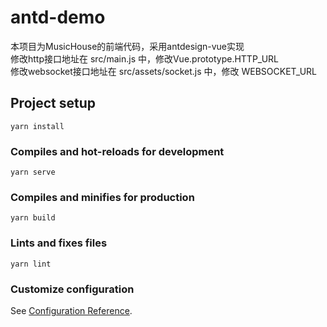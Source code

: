 # antd-demo
本项目为MusicHouse的前端代码，采用antdesign-vue实现  
修改http接口地址在 src/main.js 中，修改Vue.prototype.HTTP_URL  
修改websocket接口地址在 src/assets/socket.js 中，修改 WEBSOCKET_URL

## Project setup
```
yarn install
```

### Compiles and hot-reloads for development
```
yarn serve
```

### Compiles and minifies for production
```
yarn build
```

### Lints and fixes files
```
yarn lint
```

### Customize configuration
See [Configuration Reference](https://cli.vuejs.org/config/).
